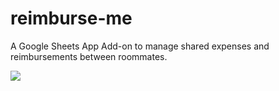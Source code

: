 # reimburse-me
A Google Sheets App Add-on to manage shared expenses and reimbursements between roommates.

![](https://i.imgur.com/zXGpJWC.png)
